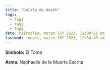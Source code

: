 ```yaml
---
title: "Dalila de Aseth"
tags:
  - tag1
  - tag2
  - tag3
date: miércoles, marzo 15º 2023, 11:00:21 pm
lastmod: jueves, marzo 16º 2023, 12:34:43 am
---
```


**Símbolo:** El Tomo

**Arma**: Naphaelle de la Muerte Escrita
